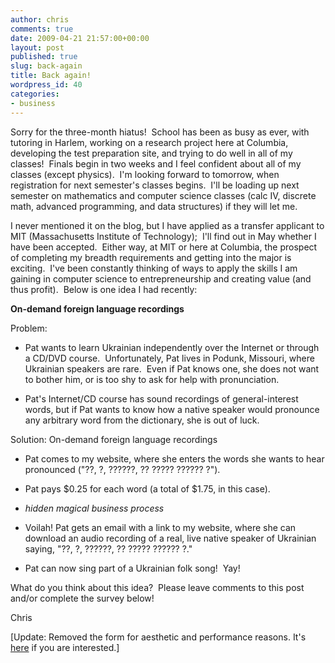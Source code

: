 ```yaml
---
author: chris
comments: true
date: 2009-04-21 21:57:00+00:00
layout: post
published: true
slug: back-again
title: Back again!
wordpress_id: 40
categories:
- business
---
```


Sorry for the three-month hiatus!  School has been as busy as ever, with tutoring in Harlem, working on a research project here at Columbia, developing the test preparation site, and trying to do well in all of my classes!  Finals begin in two weeks and I feel confident about all of my classes (except physics).  I'm looking forward to tomorrow, when registration for next semester's classes begins.  I'll be loading up next semester on mathematics and computer science classes (calc IV, discrete math, advanced programming, and data structures) if they will let me.

I never mentioned it on the blog, but I have applied as a transfer applicant to MIT (Massachusetts Institute of Technology);  I'll find out in May whether I have been accepted.  Either way, at MIT or here at Columbia, the prospect of completing my breadth requirements and getting into the major is exciting.  I've been constantly thinking of ways to apply the skills I am gaining in computer science to entrepreneurship and creating value (and thus profit).  Below is one idea I had recently:

**On-demand foreign language recordings**

Problem:



	
  * Pat wants to learn Ukrainian independently over the Internet or through a CD/DVD course.  Unfortunately, Pat lives in Podunk, Missouri, where Ukrainian speakers are rare.  Even if Pat knows one, she does not want to bother him, or is too shy to ask for help with pronunciation.

	
  * Pat's Internet/CD course has sound recordings of general-interest words, but if Pat wants to know how a native speaker would pronounce any arbitrary word from the dictionary, she is out of luck.


Solution: On-demand foreign language recordings

	
  * Pat comes to my website, where she enters the words she wants to hear pronounced ("??, ?, ??????, ?? ????? ?????? ?").

	
  * Pat pays $0.25 for each word (a total of $1.75, in this case).

	
  * *hidden magical business process*

	
  * Voilah! Pat gets an email with a link to my website, where she can download an audio recording of a real, live native speaker of Ukrainian saying, "??, ?, ??????, ?? ????? ?????? ?."

	
  * Pat can now sing part of a Ukrainian folk song!  Yay!


What do you think about this idea?  Please leave comments to this post and/or complete the survey below!

Chris

[Update: Removed the form for aesthetic and performance reasons.  It's [here](http://spreadsheets.google.com/viewform?hl=en&formkey=cDA4VEFWSkNzSmZna00tZDBLQWdYWUE6MA..) if you are interested.]
